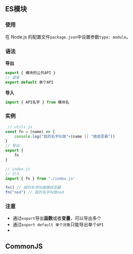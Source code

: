 



## ES模块

### 使用

在 Node.js 的配置文件`package.json`中设置参数`type: module`。

### 语法

**导出**

```js
export { 模块的公共API }
// 或者
export default 单个API
```

**导入**

```js
import { API名字 } from 模块名
```

### 实例

```js
 // utils.js
const fn = (name) => {
    console.log("我的名字叫做"+(name || "猪痞恶霸"))
}
// 导出
export {
	fn
}
```

```js
// index.js
// 引入
import { fn } from './index.js'

fn() // 我的名字叫做猪痞恶霸
fn("ned") // 我的名字叫做ned
```

### 注意

- 通过`export`导出**函数**或者**变量**，可以导出多个
- 通过`export default 单个对象`只能导出单个`API`
- 

## CommonJS

